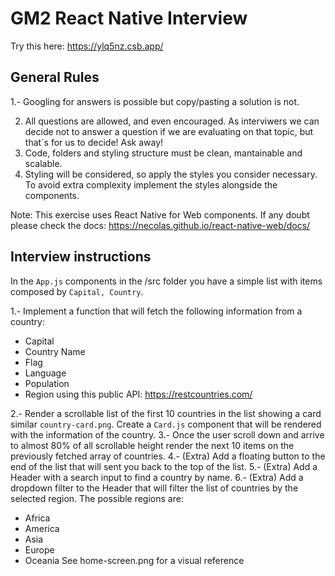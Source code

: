 # GM2 React Native Interview
Try this here:  https://ylq5nz.csb.app/

## General Rules

1.- Googling for answers is possible but copy/pasting a solution is not.

2. All questions are allowed, and even encouraged. As interviwers we can decide not to answer a question if we are evaluating on that topic, but that´s for us to decide! Ask away!
3. Code, folders and styling structure must be clean, mantainable and scalable.
4. Styling will be considered, so apply the styles you consider necessary. To avoid extra complexity implement the styles alongside the components.

Note: This exercise uses React Native for Web components. If any doubt please check the docs: https://necolas.github.io/react-native-web/docs/

## Interview instructions

In the `App.js` components in the /src folder you have a simple list with items composed by `Capital, Country`.

1.- Implement a function that will fetch the following information from a country:

- Capital
- Country Name
- Flag
- Language
- Population
- Region
  using this public API: https://restcountries.com/

2.- Render a scrollable list of the first 10 countries in the list showing a card similar `country-card.png`. Create a `Card.js` component that will be rendered with the information of the country.
3.- Once the user scroll down and arrive to almost 80% of all scrollable height render the next 10 items on the previously fetched array of countries.
4.- (Extra) Add a floating button to the end of the list that will sent you back to the top of the list.
5.- (Extra) Add a Header with a search input to find a country by name.
6.- (Extra) Add a dropdown filter to the Header that will filter the list of countries by the selected region. The possible regions are:

- Africa
- America
- Asia
- Europe
- Oceania
  See home-screen.png for a visual reference
